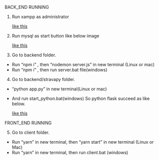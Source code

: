 
BACK_END RUNNING

1.	Run xampp as administrator

    [like this](https://www.dropbox.com/s/atv6m7mmiajm4ed/1.png)

2.	Run mysql as start button like below image
 
    [like this](https://www.dropbox.com/s/awzkrcdpz23xqjw/2.png)



3.	Go to backend folder. 
-	Run “npm i” , then “nodemon server.js”  in new terminal (Linux or mac)
-	Run “npm i” , then run server.bat file(windows)

4.	Go to backend/stravapy folder. 
-	“python app.py” in new terminal(Linux or mac)
-	And run start_python.bat(windows)
So python flask succeed as like below.

    [like this](https://www.dropbox.com/s/gvldky8ht3ctt3e/3.png)


FRONT_END RUNNING

5.	Go to client folder. 
-	Run “yarn” in new terminal, then “yarn start” in new terminal (Linux or Mac)
-	Run “yarn” in new terminal, then run client.bat (windows)
